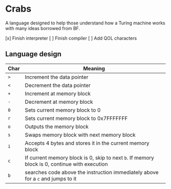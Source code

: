 # Crabs
A language designed to help those understand how a Turing machine works with many ideas borrowed from BF.

[x] Finish interpreter
[ ] Finish compiler
[ ] Add QOL characters

## Language design
| Char | Meaning						|
|------|--------------------------------|
| `>`  | Increment the data pointer		|
| `<`  | Decrement the data pointer		|
| `+`  | Increment at memory block		|
| `-`  | Decrement at memory block		|
| `0`  | Sets current memory block to 0	|
| `r`  | Sets current memory block to 0x7FFFFFFF	|
| `o`  | Outputs the memory block 		|
| `s`  | Swaps memory block with next memory block 		|
| `i`  | Accepts 4 bytes and stores it in the current memory block|
| `c`  | If current memory block is 0, skip to next `b`. If memory block is 0, continue with execution |
| `b`  | searches code above the instruction immediately above for a `c` and jumps to it |

